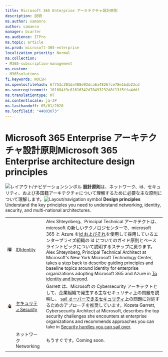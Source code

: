 ```yaml
---
title: Microsoft 365 Enterprise アーキテクチャ設計原則
description: 説明
ms.author: samanro
author: samanro
manager: bcarter
ms.audience: ITPro
ms.topic: article
ms.prod: microsoft-365-enterprise
localization_priority: Normal
ms.collection:
- M365-subscription-management
ms.custom:
- M365solutions
f1.keywords: NOCSH
ms.openlocfilehash: 6f753c201da408e92dca6a4826fce78e1bdb23cd
ms.sourcegitcommit: 101084f9c81616342d78493232d8f13f5ffa4ddf
ms.translationtype: MT
ms.contentlocale: ja-JP
ms.lasthandoff: 05/01/2020
ms.locfileid: "44003073"
---
```

# <a name="microsoft-365-enterprise-architecture-design-principles"></a><span data-ttu-id="bae71-103">Microsoft 365 Enterprise アーキテクチャ設計原則</span><span class="sxs-lookup"><span data-stu-id="bae71-103">Microsoft 365 Enterprise architecture design principles</span></span>

<span data-ttu-id="bae71-104">![レイアウト/ナビゲーションシンボル](https://docs.microsoft.com/office/media/icons/layout-navigation-blue.png) **設計原則**は、ネットワーク、id、セキュリティ、および多国籍アーキテクチャについて理解するために必要な主な原則について理解します。</span><span class="sxs-lookup"><span data-stu-id="bae71-104">![Layout/navigation symbol](https://docs.microsoft.com/office/media/icons/layout-navigation-blue.png) **Design principles**  Understand the key principles you need to understand networking, identity, security, and multi-national architectures.</span></span>


|  |  | |
|---------|---------|---------|
|![Alex Shteynberg photo](../media/solutions-architecture-center/identity-and-beyond-alex-shteynberg.jpg)   |    [<span data-ttu-id="bae71-106">ID</span><span class="sxs-lookup"><span data-stu-id="bae71-106">Identity</span></span>](identity-design-principles.md)     | <span data-ttu-id="bae71-107">Alex Shteynberg、Principal Technical アーキテクトは、microsoft の新しいテクノロジセンターで、microsoft 365 と Azure を[id およびそれ](identity-design-principles.md)を使用して採用しているエンタープライズ組織の id についてのガイド原則とベースライントピックについて説明するステップに戻ります。</span><span class="sxs-lookup"><span data-stu-id="bae71-107">Alex Shteynberg, Principal Technical Architect at Microsoft's New York Microsoft Technology Center, takes a step back to describe guiding principles and baseline topics around identity for enterprise organizations adopting Microsoft 365 and Azure in [To identity and beyond](identity-design-principles.md).</span></span> |
| ![Kozetta Garrett photo](../media/solutions-architecture-center/kozeta-garrett-security.jpg)   |     [<span data-ttu-id="bae71-109">セキュリティ</span><span class="sxs-lookup"><span data-stu-id="bae71-109">Security</span></span>](security-design-principles.md)    |  <span data-ttu-id="bae71-110">Garrett は、Microsoft の Cybersecurity アーキテクトとして、企業組織で発生する主なセキュリティ上の問題を説明し、 [sail オーバーできるセキュリティ](security-design-principles.md)上の問題に対処するためのアプローチを推奨しています。</span><span class="sxs-lookup"><span data-stu-id="bae71-110">Kozeta Garrett, Cybersecurity Architect at Microsoft, describes the top security challenges she encounters at enterprise organizations and recommends approaches you can take in [Security hurdles you can sail over](security-design-principles.md).</span></span>  |
|    |       <span data-ttu-id="bae71-111">ネットワーク</span><span class="sxs-lookup"><span data-stu-id="bae71-111">Networking</span></span>  |   <span data-ttu-id="bae71-112">もうすぐです。</span><span class="sxs-lookup"><span data-stu-id="bae71-112">Coming soon.</span></span>      |
|    |         |         |

